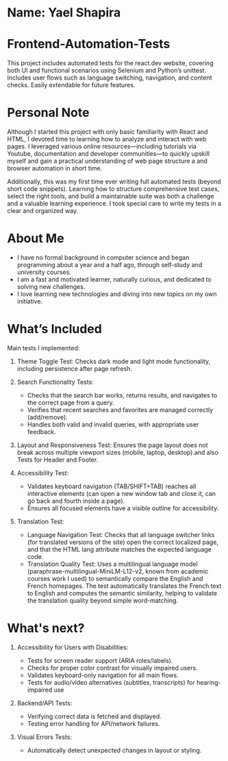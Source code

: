 # Name: Yael Shapira
# Frontend-Automation-Tests
This project includes automated tests for the react.dev website, covering both UI and functional scenarios using Selenium and Python’s unittest. Includes user flows such as language switching, navigation, and content checks. Easily extendable for future features.

# Personal Note 

Although I started this project with only basic familiarity with React and HTML, I devoted time to learning how to
analyze and interact with web pages. I leveraged various online resources—including tutorials via Youtube, documentation
and developer communities—to quickly upskill myself and gain a practical understanding of web page structure a
and browser automation in short time.

Additionally, this was my first time ever writing full automated tests (beyond short code snippets).
Learning how to structure comprehensive test cases, select the right tools, and build a maintainable suite was both a
challenge and a valuable learning experience. I took special care to write my tests in a clear and organized way.

# About Me 

- I have no formal background in computer science and began programming about a year and a half ago,
  through self-study and university courses.
- I am a fast and motivated learner, naturally curious, and dedicated to solving new challenges.
- I love learning new technologies and diving into new topics on my own initiative.

# What’s Included 

Main tests I implemented:
1. Theme Toggle Test: Checks dark mode and light mode functionality, including persistence after page refresh.

2. Search Functionality Tests:
      * Checks that the search bar works, returns results, and navigates to the correct page from a query.
      * Verifies that recent searches and favorites are managed correctly (add/remove).
      * Handles both valid and invalid queries, with appropriate user feedback.

3. Layout and Responsiveness Test: Ensures the page layout does not break across multiple viewport sizes
   (mobile, laptop, desktop).and also Tests for Header and Footer.

4. Accessibility Test:
    * Validates keyboard navigation (TAB/SHIFT+TAB) reaches all interactive elements (can open a new window tab
     and close it, can go back and fourth inside a page).
    * Ensures all focused elements have a visible outline for accessibility.

5. Translation Test:
    * Language Navigation Test: Checks that all language switcher links (for translated versions of the site) open the
     correct localized page, and that the HTML lang attribute matches the expected language code.
    * Translation Quality Test: Uses a multilingual language model (paraphrase-multilingual-MiniLM-L12-v2, known from
     academic courses work I used) to semantically compare the English and French homepages.
     The test automatically translates the French text to English and computes the semantic similarity,
     helping to validate the translation quality beyond simple word-matching.


# What's next? 

1. Accessibility for Users with Disabilities:
    * Tests for screen reader support (ARIA roles/labels).
    * Checks for proper color contrast for visually impaired users.
    * Validates keyboard-only navigation for all main flows.
    * Tests for audio/video alternatives (subtitles, transcripts) for hearing-impaired use


3. Backend/API Tests:
    * Verifying correct data is fetched and displayed.
    * Testing error handling for API/network failures.

5. Visual Errors Tests:
    * Automatically detect unexpected changes in layout or styling.







